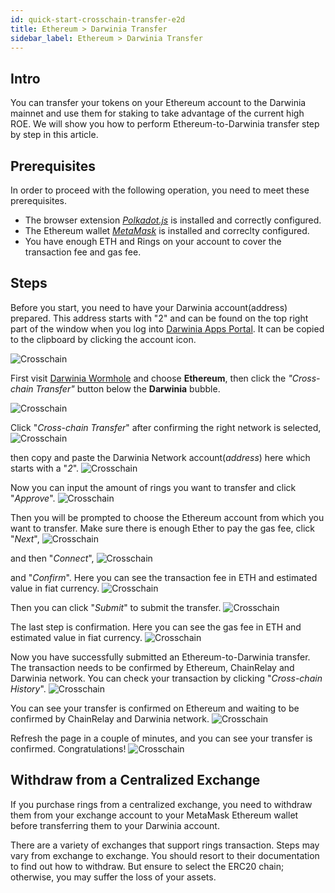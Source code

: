 ```yaml
---
id: quick-start-crosschain-transfer-e2d
title: Ethereum > Darwinia Transfer
sidebar_label: Ethereum > Darwinia Transfer
---
```


## Intro

You can transfer your tokens on your Ethereum account to the Darwinia mainnet and use them for staking to take advantage of the current high ROE. We will show you how to perform Ethereum-to-Darwinia transfer step by step in this article.

## Prerequisites

In order to proceed with the following operation, you need to meet these prerequisites.
- The browser extension [*Polkadot.js*](content/en/quick-start-account##) is installed and correctly configured. 
- The Ethereum wallet [*MetaMask*](https://chrome.google.com/webstore/detail/metamask/nkbihfbeogaeaoehlefnkodbefgpgknn) is installed and correclty configured. 
- You have enough ETH and Rings on your account to cover the transaction fee and gas fee.

## Steps

Before you start, you need to have your Darwinia account(address) prepared. This address starts with "2" and can be found on the top right part of the window when you log into [Darwinia Apps Portal](https://apps.darwinia.network/). It can be copied to the clipboard by clicking the account icon.

![Crosschain](assets/quick_start/darwinia-crosschain-transfer-e2d-00-01-address.png)

First visit [Darwinia Wormhole](https://wormhole.darwinia.network/) and choose **Ethereum**, then click the *"Cross-chain Transfer"* button below the **Darwinia** bubble.

![Crosschain](assets/quick_start/darwinia-crosschain-transfer-e2d-01.png)

Click "*Cross-chain Transfer*" after confirming the right network is selected,
![Crosschain](assets/quick_start/darwinia-crosschain-transfer-e2d-02.png)
 
then copy and paste the Darwinia Network account(*address*) here which starts with a "*2*".
![Crosschain](assets/quick_start/darwinia-crosschain-transfer-e2d-03.png)

Now you can input the amount of rings you want to transfer and click "*Approve*".
![Crosschain](assets/quick_start/darwinia-crosschain-transfer-e2d-04.png)

Then you will be prompted to choose the Ethereum account from which you want to transfer. Make sure there is enough Ether to pay the gas fee, click "*Next*",
![Crosschain](assets/quick_start/darwinia-crosschain-transfer-e2d-05-01.png)

and then "*Connect*",
![Crosschain](assets/quick_start/darwinia-crosschain-transfer-e2d-05-02.png)

and "*Confirm*". Here you can see the transaction fee in ETH and estimated value in fiat currency.
![Crosschain](assets/quick_start/darwinia-crosschain-transfer-e2d-06.png)

Then you can click "*Submit*" to submit the transfer.
![Crosschain](assets/quick_start/darwinia-crosschain-transfer-e2d-07.png)

The last step is confirmation. Here you can see the gas fee in ETH and estimated value in fiat currency.
![Crosschain](assets/quick_start/darwinia-crosschain-transfer-e2d-08.png)

Now you have successfully submitted an Ethereum-to-Darwinia transfer. The transaction needs to be confirmed by Ethereum, ChainRelay and Darwinia network. You can check your transaction by clicking "*Cross-chain History*".
![Crosschain](assets/quick_start/darwinia-crosschain-transfer-e2d-09.png)

You can see your transfer is confirmed on Ethereum and waiting to be confirmed by ChainRelay and Darwinia network.
![Crosschain](assets/quick_start/darwinia-crosschain-transfer-e2d-10.png)

Refresh the page in a couple of minutes, and you can see your transfer is confirmed. Congratulations!
![Crosschain](assets/quick_start/darwinia-crosschain-transfer-e2d-11.png)

## Withdraw from a Centralized Exchange

If you purchase rings from a centralized exchange, you need to withdraw them from your exchange account to your MetaMask Ethereum wallet before transferring them to your Darwinia account.

There are a variety of exchanges that support rings transaction. Steps may vary from exchange to exchange. You should resort to their documentation to find out how to withdraw. But ensure to select the ERC20 chain; otherwise, you may suffer the loss of your assets.
